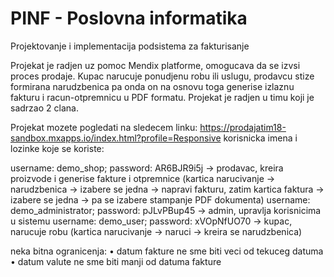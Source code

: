 # PINF - Poslovna informatika

Projektovanje i implementacija podsistema za fakturisanje

Projekat je radjen uz pomoc Mendix platforme, omogucava da se izvsi proces prodaje. Kupac narucuje ponudjenu
robu ili uslugu, prodavcu stize formirana narudzbenica pa onda on na osnovu toga generise izlaznu fakturu i 
racun-otpremnicu u PDF formatu.
Projekat je radjen u timu koji je sadrzao 2 clana.

Projekat mozete pogledati na sledecem linku: https://prodajatim18-sandbox.mxapps.io/index.html?profile=Responsive
korisnicka imena i lozinke koje se koriste:

username: demo_shop; password: AR6BJR9i5j      -> prodavac, kreira proizvode i generise fakture i otpremnice (kartica narucivanje -> narudzbenica -> izabere se jedna -> napravi fakturu, zatim kartica faktura -> izabere se jedna -> pa se izabere stampanje PDF dokumenta)
username: demo_administrator; password: pJLvPBup45       -> admin, upravlja korisnicima u sistemu
username: demo_user; password: xVOpNfUO70      -> kupac, narucuje robu (kartica narucivanje -> naruci -> kreira se narudzbenica)

neka bitna ogranicenja: 
• datum fakture ne sme biti veci od tekuceg datuma
• datum valute ne sme biti manji od datuma fakture
